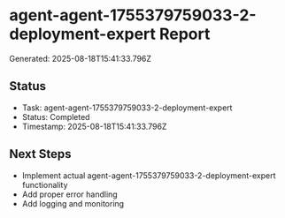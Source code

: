 # agent-agent-1755379759033-2-deployment-expert Report

Generated: 2025-08-18T15:41:33.796Z

## Status
- Task: agent-agent-1755379759033-2-deployment-expert
- Status: Completed
- Timestamp: 2025-08-18T15:41:33.796Z

## Next Steps
- Implement actual agent-agent-1755379759033-2-deployment-expert functionality
- Add proper error handling
- Add logging and monitoring

